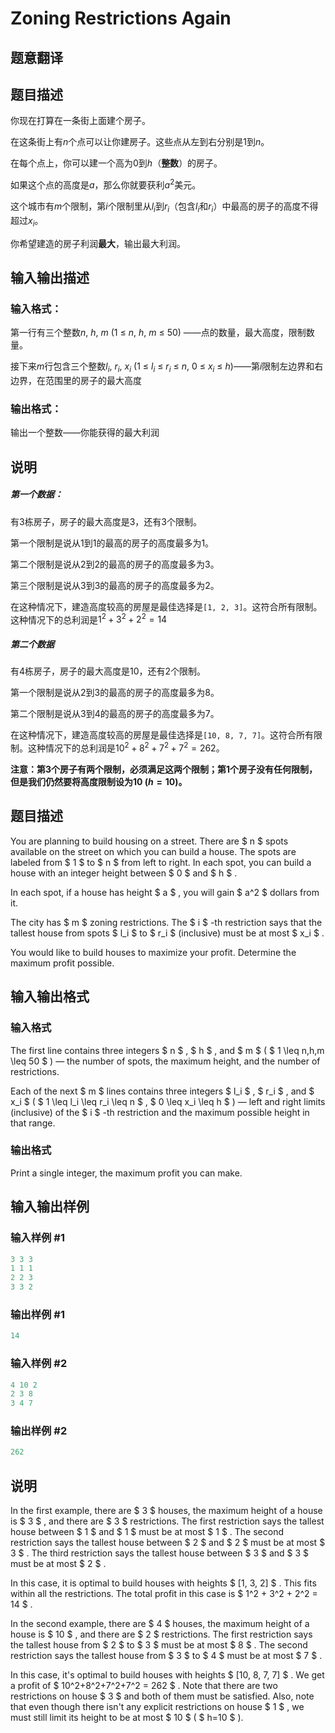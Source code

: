 # Zoning Restrictions Again

## 题意翻译

## 题目描述

你现在打算在一条街上面建个房子。

在这条街上有$n$个点可以让你建房子。这些点从左到右分别是$1$到$n$。

在每个点上，你可以建一个高为$0$到$h$（**整数**）的房子。

如果这个点的高度是$a$，那么你就要获利$a^2$美元。

这个城市有$m$个限制，第$i$个限制里从$l_i$到$r_i$（包含$l_i$和$r_i$）中最高的房子的高度不得超过$x_i$。

你希望建造的房子利润**最大**，输出最大利润。

## 输入输出描述

### 输入格式：

第一行有三个整数$n$, $h$, $m$ (1 $\leq$ $n$, $h$, $m$ $\leq$ 50) ——点的数量，最大高度，限制数量。

接下来$m$行包含三个整数$l_i$, $r_i$, $x_i$ (1 $\leq$ $l_i$ $\leq$ $r_i$ $\leq$ $n$, $0$ $\leq$ $x_i$ $\leq$ $h$)——第$i$限制左边界和右边界，在范围里的房子的最大高度

### 输出格式：

输出一个整数——你能获得的最大利润

## 说明

##### 第一个数据：

有$3$栋房子，房子的最大高度是$3$，还有$3$个限制。

第一个限制是说从$1$到$1$的最高的房子的高度最多为$1$。

第二个限制是说从$2$到$2$的最高的房子的高度最多为$3$。

第三个限制是说从$3$到$3$的最高的房子的高度最多为$2$。

在这种情况下，建造高度较高的房屋是最佳选择是`[1, 2, 3]`。这符合所有限制。这种情况下的总利润是$1^2+3^2+2^2=14$

##### 第二个数据

有$4$栋房子，房子的最大高度是$10$，还有$2$个限制。

第一个限制是说从$2$到$3$的最高的房子的高度最多为$8$。

第二个限制是说从$3$到$4$的最高的房子的高度最多为$7$。

在这种情况下，建造高度较高的房屋是最佳选择是`[10, 8, 7, 7]`。这符合所有限制。这种情况下的总利润是$10^2+8^2+7^2+7^2=262$。

**注意：第$3$个房子有两个限制，必须满足这两个限制；第$1$个房子没有任何限制，但是我们仍然要将高度限制设为$10$ ($h=10$)。**

## 题目描述

You are planning to build housing on a street. There are $ n $ spots available on the street on which you can build a house. The spots are labeled from $ 1 $ to $ n $ from left to right. In each spot, you can build a house with an integer height between $ 0 $ and $ h $ .

In each spot, if a house has height $ a $ , you will gain $ a^2 $ dollars from it.

The city has $ m $ zoning restrictions. The $ i $ -th restriction says that the tallest house from spots $ l_i $ to $ r_i $ (inclusive) must be at most $ x_i $ .

You would like to build houses to maximize your profit. Determine the maximum profit possible.

## 输入输出格式

### 输入格式

The first line contains three integers $ n $ , $ h $ , and $ m $ ( $ 1 \leq n,h,m \leq 50 $ ) — the number of spots, the maximum height, and the number of restrictions.

Each of the next $ m $ lines contains three integers $ l_i $ , $ r_i $ , and $ x_i $ ( $ 1 \leq l_i \leq r_i \leq n $ , $ 0 \leq x_i \leq h $ ) — left and right limits (inclusive) of the $ i $ -th restriction and the maximum possible height in that range.

### 输出格式

Print a single integer, the maximum profit you can make.

## 输入输出样例

### 输入样例 #1

```cpp
3 3 3
1 1 1
2 2 3
3 3 2

```
### 输出样例 #1

```cpp
14

```
### 输入样例 #2

```cpp
4 10 2
2 3 8
3 4 7

```
### 输出样例 #2

```cpp
262

```
## 说明

In the first example, there are $ 3 $ houses, the maximum height of a house is $ 3 $ , and there are $ 3 $ restrictions. The first restriction says the tallest house between $ 1 $ and $ 1 $ must be at most $ 1 $ . The second restriction says the tallest house between $ 2 $ and $ 2 $ must be at most $ 3 $ . The third restriction says the tallest house between $ 3 $ and $ 3 $ must be at most $ 2 $ .

In this case, it is optimal to build houses with heights $ [1, 3, 2] $ . This fits within all the restrictions. The total profit in this case is $ 1^2 + 3^2 + 2^2 = 14 $ .

In the second example, there are $ 4 $ houses, the maximum height of a house is $ 10 $ , and there are $ 2 $ restrictions. The first restriction says the tallest house from $ 2 $ to $ 3 $ must be at most $ 8 $ . The second restriction says the tallest house from $ 3 $ to $ 4 $ must be at most $ 7 $ .

In this case, it's optimal to build houses with heights $ [10, 8, 7, 7] $ . We get a profit of $ 10^2+8^2+7^2+7^2 = 262 $ . Note that there are two restrictions on house $ 3 $ and both of them must be satisfied. Also, note that even though there isn't any explicit restrictions on house $ 1 $ , we must still limit its height to be at most $ 10 $ ( $ h=10 $ ).

